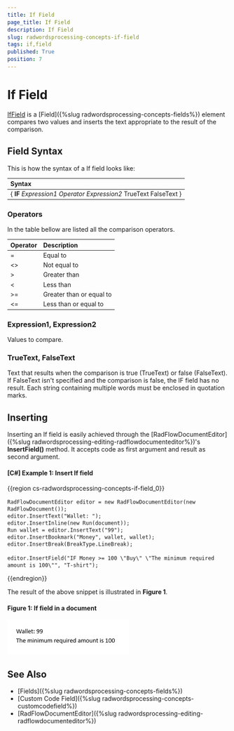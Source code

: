 ```yaml
---
title: If Field
page_title: If Field
description: If Field
slug: radwordsprocessing-concepts-if-field
tags: if,field
published: True
position: 7
---
```


# If Field

[IfField](https://docs.telerik.com/devtools/document-processing/api/telerik.windows.documents.flow.model.fields.iffield) is a [Field]({%slug radwordsprocessing-concepts-fields%}) element compares two values and inserts the text appropriate to the result of the comparison.

## Field Syntax

This is how the syntax of a If field looks like:

| Syntax   											                   |
| :---     											                   |
| { **IF** _Expression1_ _Operator_ _Expression2_ TrueText FalseText } |

### Operators
In the table bellow are listed all the comparison operators.

| Operator    | Description              |
| :---        | :---                     |
| =           | Equal to                 |
| <>          | Not equal to             |
| >           | Greater than             |
| <           | Less than                |
| >=          | Greater than or equal to |
| <=          | Less than or equal to    |

### Expression1, Expression2
Values to compare.

### TrueText, FalseText
Text that results when the comparison is true (TrueText) or false (FalseText). If FalseText isn't specified and the comparison is false, the IF field has no result. Each string containing multiple words must be enclosed in quotation marks.

## Inserting

Inserting an If field is easily achieved through the [RadFlowDocumentEditor]({%slug radwordsprocessing-editing-radflowdocumenteditor%})'s __InsertField()__ method. It accepts code as first argument and result as second argument. 

#### __[C#] Example 1: Insert If field__

{{region cs-radwordsprocessing-concepts-if-field_0}}
	            
	RadFlowDocumentEditor editor = new RadFlowDocumentEditor(new RadFlowDocument());
	editor.InsertText("Wallet: ");
	editor.InsertInline(new Run(document));
	Run wallet = editor.InsertText("99");
	editor.InsertBookmark("Money", wallet, wallet);
	editor.InsertBreak(BreakType.LineBreak);

	editor.InsertField("IF Money >= 100 \"Buy\" \"The minimum required amount is 100\"", "T-shirt");
{{endregion}}

The result of the above snippet is illustrated in **Figure 1**.

#### Figure 1: If field in a document
  ![RadWordsProcessing Concepts Fields If Field 01](images/RadWordsProcessing_Concepts_Fields_If_Field_01.png)

## See Also

 * [Fields]({%slug radwordsprocessing-concepts-fields%})
 * [Custom Code Field]({%slug radwordsprocessing-concepts-customcodefield%})
 * [RadFlowDocumentEditor]({%slug radwordsprocessing-editing-radflowdocumenteditor%})
